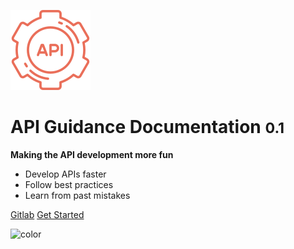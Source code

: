 <!-- _coverpage.md -->



![logo](_media/icon.svg)

# API Guidance Documentation <small>0.1</small>

**Making the API development more fun**

- Develop APIs faster
- Follow best practices
- Learn from past mistakes

[Gitlab](http://apis.glpages.ad.nerc.ac.uk/api-guidance-docs)
[Get Started](introduction/goal.md)

<!-- background color -->
![color](#4f4f4f)

